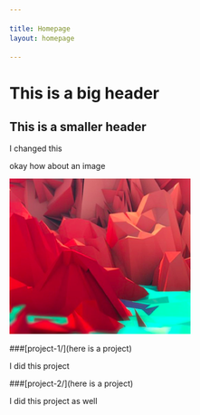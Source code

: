 ```yaml
---

title: Homepage
layout: homepage

---
```


# This is a big header

## This is a smaller header

I changed this

okay how about an image

![](image.png)

###[project-1/](here is a project)

I did this project

###[project-2/](here is a project)

I did this project as well